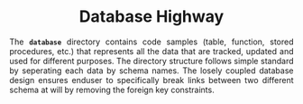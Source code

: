 <h1 align = "center">Database Highway</h1>

<div align = "justify">

The **`database`** directory contains code samples (table, function, stored procedures, etc.) that represents all the data
that are tracked, updated and used for different purposes. The directory structure follows simple standard by seperating each
data by schema names. The losely coupled database design ensures enduser to specifically break links between two different
schema at will by removing the foreign key constraints.

</div>
